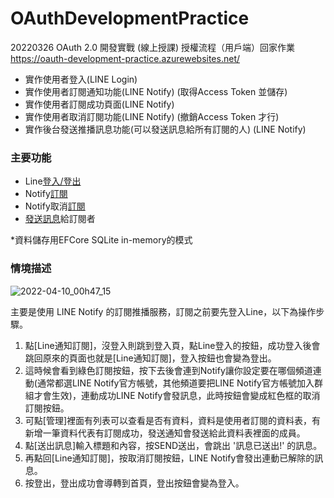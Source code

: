 # OAuthDevelopmentPractice
20220326 OAuth 2.0 開發實戰 (線上授課) 授權流程（用戶端）回家作業
https://oauth-development-practice.azurewebsites.net/
- 實作使用者登入(LINE Login)
- 實作使用者訂閱通知功能(LINE Notify) (取得Access Token 並儲存)
- 實作使用者訂閱成功頁面(LINE Notify)
- 實作使用者取消訂閱功能(LINE Notify) (撤銷Access Token 才行)
- 實作後台發送推播訊息功能(可以發送訊息給所有訂閱的人) (LINE Notify)

### 主要功能
- Line[登入/登出](https://oauth-development-practice.azurewebsites.net/Login)
- Notify[訂閱](https://oauth-development-practice.azurewebsites.net/LineNotify)
- Notify取消[訂閱](https://oauth-development-practice.azurewebsites.net/LineNotify)
- [發送訊息](https://oauth-development-practice.azurewebsites.net/Admin/SendNotifyMessage)給訂閱者

*資料儲存用EFCore SQLite in-memory的模式

### 情境描述
![2022-04-10_00h47_15](https://user-images.githubusercontent.com/31040621/162583467-b1e052d6-e08a-4033-b41c-450c184a1cd8.png)

主要是使用 LINE Notify 的訂閱推播服務，訂閱之前要先登入Line，以下為操作步驟。
1. 點[Line通知訂閱]，沒登入則跳到登入頁，點Line登入的按鈕，成功登入後會跳回原來的頁面也就是[Line通知訂閱]，登入按鈕也會變為登出。
2. 這時候會看到綠色訂閱按鈕，按下去後會連到Notify讓你設定要在哪個頻道連動(通常都選LINE Notify官方帳號，其他頻道要把LINE Notify官方帳號加入群組才會生效)，連動成功LINE Notify會發訊息，此時按鈕會變成紅色框的取消訂閱按鈕。
3. 可點[管理]裡面有列表可以查看是否有資料，資料是使用者訂閱的資料表，有新增一筆資料代表有訂閱成功，發送通知會發送給此資料表裡面的成員。
4. 點[送出訊息]輸入標題和內容，按SEND送出，會跳出 '訊息已送出!' 的訊息。
5. 再點回[Line通知訂閱]，按取消訂閱按鈕，LINE Notify會發出連動已解除的訊息。
6. 按登出，登出成功會導轉到首頁，登出按鈕會變為登入。

